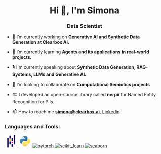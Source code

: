 <h1 align="center">Hi 👋, I'm Simona</h1>
<h3 align="center">Data Scientist</h3>

- 🔭 I’m currently working on **Generative AI and Synthetic Data Generation at Clearbox AI.**

- 🌱 I’m currently learning **Agents and its applications in real-world projects.**

- 🎙 I'm currently speaking about **Synthetic Data Generation, RAG-Systems, LLMs and Generative AI.**

- 👯 I’m looking to collaborate on **Computational Semiotics projects**

- 🏗 I developed an open-source library called **nerpii** for Named Entity Recognition for PIIs.

- 📫 How to reach me **simona@clearbox.ai**, [Linkedin](https://www.linkedin.com/in/simona-mazzarino-3ba7b7225/)


<h3 align="left">Languages and Tools:</h3>
<p align="left"> <a href="https://pandas.pydata.org/" target="_blank" rel="noreferrer"> <img src="https://raw.githubusercontent.com/devicons/devicon/2ae2a900d2f041da66e950e4d48052658d850630/icons/pandas/pandas-original.svg" alt="pandas" width="40" height="40"/> </a> <a href="https://www.python.org" target="_blank" rel="noreferrer"> <img src="https://raw.githubusercontent.com/devicons/devicon/master/icons/python/python-original.svg" alt="python" width="40" height="40"/> </a> <a href="https://pytorch.org/" target="_blank" rel="noreferrer"> <img src="https://www.vectorlogo.zone/logos/pytorch/pytorch-icon.svg" alt="pytorch" width="40" height="40"/> </a> <a href="https://scikit-learn.org/" target="_blank" rel="noreferrer"> <img src="https://upload.wikimedia.org/wikipedia/commons/0/05/Scikit_learn_logo_small.svg" alt="scikit_learn" width="40" height="40"/> </a> <a href="https://seaborn.pydata.org/" target="_blank" rel="noreferrer"> <img src="https://seaborn.pydata.org/_images/logo-mark-lightbg.svg" alt="seaborn" width="40" height="40"/> </a> </p>
